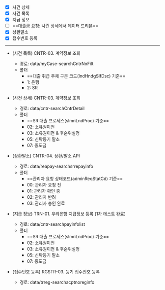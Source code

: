 - [x] 사건 상세
- [x] 사건 목록
- [x] 지급 정보
- [ ] ==대출금 요청: 사건 상세에서 데이터 드리븐==
- [x] 상환말소
- [x] 접수번호 등록

***

- (사건 목록) CNTR-03. 계약정보 조회
	- 경로: data/myCase-searchCntrNoFilt
	- 폴더
		- ==대출 취급 주체 구분 코드(lndHndgSlfDsc) 기준==
		- 1: 은행
		- 2: SR

- (사건 상세) CNTR-03. 계약정보 조회
	- 경로: data/cntr-searchCntrDetail
	- 폴더
		- ==SR 대출 프로세스(slmnLndProc) 기준==
		- 02: 소유권이전
		- 03: 소유권이전 & 후순위설정
		- 05: 신탁등기 말소
		- 07: 중도금

- (상환말소) CNTR-04. 상환/말소 API
	- 경로: data/reapay-searchsrrepayinfo
	- 폴더
		- ==관리자 요청 상태코드(adminReqStatCd) 기준==
		- 00: 관리자 요청 전
		- 01: 관리자 확인 중
		- 02: 관리자 반려
		- 03: 관리자 승인 완료

- (지급 정보) TRN-01. 우리은행 지급정보 등록 (1차 테스트 완료)
	- 경로: data/cntr-searchpayinfolist
	- 폴더
		- ==SR 대출 프로세스(slmnLndProc) 기준==
		- 02: 소유권이전
		- 03: 소유권이전 & 후순위설정
		- 05: 신탁등기 말소
		- 07: 중도금

- (접수번호 등록) RGSTR-03. 등기 접수번호 등록
	- 경로: data/trreg-searchacptnoreginfo

